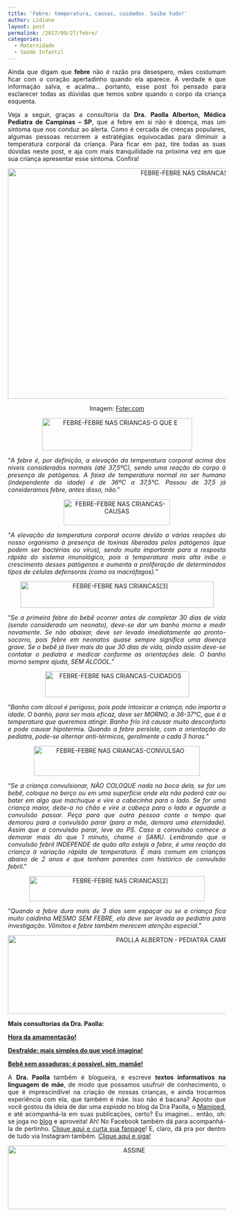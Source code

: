 ```yaml
---
title: 'Febre: temperatura, causas, cuidados. Saiba tudo!'
author: Lidiane
layout: post
permalink: /2017/09/27/febre/
categories:
  - Maternidade
  - Saúde Infantil
---
```

<p align="justify">
  Ainda que digam que <strong>febre</strong> não é razão pra desespero, mães costumam ficar com o coração apertadinho quando ela aparece. A verdade é que informação salva, e acalma… portanto, esse post foi pensado para esclarecer todas as dúvidas que temos sobre quando o corpo da criança esquenta.
</p>

<p align="justify">
  Veja a seguir, graças a consultoria da <strong>Dra.</strong> <strong>Paolla Alberton, Médica Pediatra de Campinas – SP</strong>, que a febre em si não é doença, mas um sintoma que nos conduz ao alerta. Como é cercada de crenças populares, algumas pessoas recorrem a estratégias equivocadas para diminuir a temperatura corporal da criança. Para ficar em paz, tire todas as suas dúvidas neste post, e aja com mais tranquilidade na próxima vez em que sua criança apresentar esse sintoma. Confira!
</p>

<p align="center">
  <img class="alignnone size-full wp-image-14200" src="https://www.trololodemulher.com.br/2017/09/FEBRE-FEBRE-NAS-CRIANCAS.jpg" alt="FEBRE-FEBRE NAS CRIANCAS" width="800" height="533" />
</p>

<p align="center">
  Imagem: <a href="http://foter.com/re/f002ae" target="_blank" rel="noopener noreferrer">Foter.com</a>
</p>

<p align="center">
  <img class="alignnone size-full wp-image-14208" src="https://www.trololodemulher.com.br/2017/09/FEBRE-FEBRE-NAS-CRIANCAS-O-QUE-E.png" alt="FEBRE-FEBRE NAS CRIANCAS-O QUE E" width="347" height="75" />
</p>

<p align="justify">
  “<em>A febre é, por definição, a elevação da temperatura corporal acima dos níveis considerados normais (até 37,5ºC), sendo uma reação do corpo à presença de patógenos. A faixa de temperatura normal no ser humano (independente da idade) é de 36ºC a 37,5°C. Passou de 37,5 já consideramos febre, antes disso, não</em>.”
</p>

<p align="center">
  <img class="alignnone size-full wp-image-14205" src="https://www.trololodemulher.com.br/2017/09/FEBRE-FEBRE-NAS-CRIANCAS-CAUSAS.png" alt="FEBRE-FEBRE NAS CRIANCAS-CAUSAS" width="246" height="60" />
</p>

<p align="justify">
  “<em>A elevação da temperatura corporal ocorre devido a várias reações do nosso organismo à presença de toxinas liberadas pelos patógenos (que podem ser bactérias ou vírus), sendo muito importante para a resposta rápida do sistema imunológico, pois a temperatura mais alta inibe o crescimento desses patógenos e aumenta a proliferação de determinados tipos de células defensoras (como os macrófagos).</em>”
</p>

<p align="center">
  <img class="alignnone size-full wp-image-14202" src="https://www.trololodemulher.com.br/2017/09/FEBRE-FEBRE-NAS-CRIANCAS3.png" alt="FEBRE-FEBRE NAS CRIANCAS[3]" width="447" height="61" />
</p>

<p align="justify">
  “<em>Se a primeira febre do bebê ocorrer antes de completar 30 dias de vida (sendo considerado um neonato), deve-se dar um banho morno e medir novamente. Se não abaixar, deve ser levado imediatamente ao pronto-socorro, pois febre em neonatos quase sempre significa uma doença grave. Se o bebê já tiver mais do que 30 dias de vida, ainda assim deve-se contatar o pediatra e medicar conforme as orientações dele. O banho morno sempre ajuda, SEM ÁLCOOL</em>.”
</p>

<p align="center">
  <img class="alignnone size-full wp-image-14207" src="https://www.trololodemulher.com.br/2017/09/FEBRE-FEBRE-NAS-CRIANCAS-CUIDADOS.png" alt="FEBRE-FEBRE NAS CRIANCAS-CUIDADOS" width="333" height="60" />
</p>

<p align="justify">
  “<em>Banho com álcool é perigoso, pois pode intoxicar a criança, não importa a idade. O banho, para ser mais eficaz, deve ser MORNO, a 36-37°C, que é a temperatura que queremos atingir. Banho frio irá causar muito desconforto e pode causar hipote</em>rmia. <em>Quando a febre persiste, com a orientação do pediatra, pode-se alternar anti-térmicos, geralmente a cada 3 horas</em>.”
</p>

<p align="center">
  <img class="alignnone size-full wp-image-14206" src="https://www.trololodemulher.com.br/2017/09/FEBRE-FEBRE-NAS-CRIANCAS-CONVULSAO.png" alt="FEBRE-FEBRE NAS CRIANCAS-CONVULSAO" width="384" height="69" />
</p>

<p align="justify">
  “<em>Se a criança convulsionar, NÃO COLOQUE nada na boca dela, se for um bebê, coloque no berço ou em uma superfície onde ela não poderá cair ou bater em algo que machuque e vire a cabecinha para o lado. Se for uma criança maior, deite-a no chão e vire a cabeça para o lado e aguarde a convulsão passar. Peça para que outra pessoa conte o tempo que demorou para a convulsão parar (para a mãe, demora uma eternidade). Assim que a convulsão parar, leve ao PS. Caso a convulsão comece a demorar mais do que 1 minuto, chame o SAMU</em>. <em>Lembrando que a convulsão febril INDEPENDE de quão alto esteja a febre, é uma reação da criança à variação rápida de temperatura. É mais comum em crianças abaixo de 2 anos e que tenham parentes com histórico de convulsão febril</em>.”
</p>

<p align="center">
  <img class="alignnone size-full wp-image-14201" src="https://www.trololodemulher.com.br/2017/09/FEBRE-FEBRE-NAS-CRIANCAS2.png" alt="FEBRE-FEBRE NAS CRIANCAS[2]" width="406" height="58" />
</p>

<p align="justify">
  “<em>Quando a febre dura mais de 3 dias sem espaçar ou se a criança fica muito caidinha MESMO SEM FEBRE, ela deve ser levada ao pediatra para investigação. Vômitos e febre também merecem atenção especial</em>.”
</p>

<p align="center">
  <img class="alignnone size-full wp-image-12737" src="https://www.trololodemulher.com.br/2016/08/PAOLLA-ALBERTON-PEDIATRA-CAMPINAS-SP.jpg" alt="PAOLLA ALBERTON - PEDIATRA CAMPINAS-SP" width="800" height="182" />
</p>

<p align="justify">
  <strong>Mais consultorias da Dra. Paolla:</strong>
</p>

<p align="justify">
  <a href="http://www.trololodemulher.com.br/2016/08/05/amamentacao/" target="_blank" rel="noopener noreferrer"><strong>Hora da amamentação!</strong></a>
</p>

<p align="justify">
  <a href="http://www.trololodemulher.com.br/2015/03/13/desfralde-maternidade-bebe/" target="_blank" rel="noopener noreferrer"><strong>Desfralde: mais simples do que você imagina!</strong></a>
</p>

<p align="justify">
  <a href="http://www.trololodemulher.com.br/2013/06/28/bebe-assaduras/" target="_blank" rel="noopener noreferrer"><strong>Bebê sem assaduras: é possível, sim, mamãe!</strong></a>
</p>

<p align="justify">
  A <strong>Dra. Paolla</strong> também é blogueira, e escreve <strong>textos informativos na linguagem de mãe</strong>, de modo que possamos usufruir de conhecimento, o que é imprescindível na criação de nossas crianças, e ainda trocarmos experiência com ela, que também é mãe. Isso não é bacana? Aposto que você gostou da ideia de dar uma <em>espiada</em> no blog da Dra Paolla, o <a href="https://mamiped.wordpress.com/" target="_blank" rel="noopener noreferrer">Mamiped</a>, e até acompanhá-la em suas publicações, certo? Eu imaginei… então, oh: se joga no <a href="https://mamiped.wordpress.com/" target="_blank" rel="noopener noreferrer">blog</a> e aproveita! Ah! No Facebook também dá para acompanhá-la de pertinho. <a href="https://www.facebook.com/mamaepediatra/home" target="_blank" rel="noopener noreferrer">Clique aqui e curta sua fanpage</a>! E, claro, dá pra por dentro de tudo via Instagram também. <a href="https://www.instagram.com/mamiped/" target="_blank" rel="noopener noreferrer">Clique aqui e siga!</a>
</p>

<p align="center">
  <a href="http://feedburner.google.com/fb/a/mailverify?uri=blogbichafemea&loc=pt_BR" target="_blank" rel="noopener noreferrer"><img class="alignnone size-full wp-image-14011" src="https://www.trololodemulher.com.br/2017/08/ASSINE.jpg" alt="ASSINE" width="568" height="147" /></a>
</p>